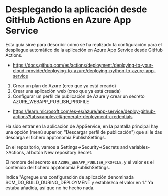 # Desplegando la aplicación desde GitHub Actions en Azure App Service

Esta guía sirve para describir cómo se ha realizado la configuración para el despliegue automático de la aplicación en Azure App Service desde GitHub Actions.

- https://docs.github.com/es/actions/deployment/deploying-to-your-cloud-provider/deploying-to-azure/deploying-python-to-azure-app-service

1. Crear un plan de Azure (creo que ya está creado)
2. Crear una aplicación web (creo que ya está creada)
3. Configurar un perfil de publicación de Azure y crear un secreto AZURE_WEBAPP_PUBLISH_PROFILE

- https://learn.microsoft.com/es-es/azure/app-service/deploy-github-actions?tabs=applevel#generate-deployment-credentials

Ha sido entrar en la aplicación de AppService, en la pantalla principal hay una opción (menú superior, "Descargar perfil de publicación") que si le das descarga el fichero apptonomia.PublishSettings.

En el repositorio, vamos a Settings->Security->Secrets and variables->Actions, al botón New repository Secret.

El nombre del secreto es `AZURE_WEBAPP_PUBLISH_PROFILE`, y el valor es el contenido del fichero apptonomia.PublishSettings.

Indica "Agregue una configuración de aplicación denominada SCM_DO_BUILD_DURING_DEPLOYMENT y establezca el valor en 1." Ya estaba añadida, así que no he hecho nada.